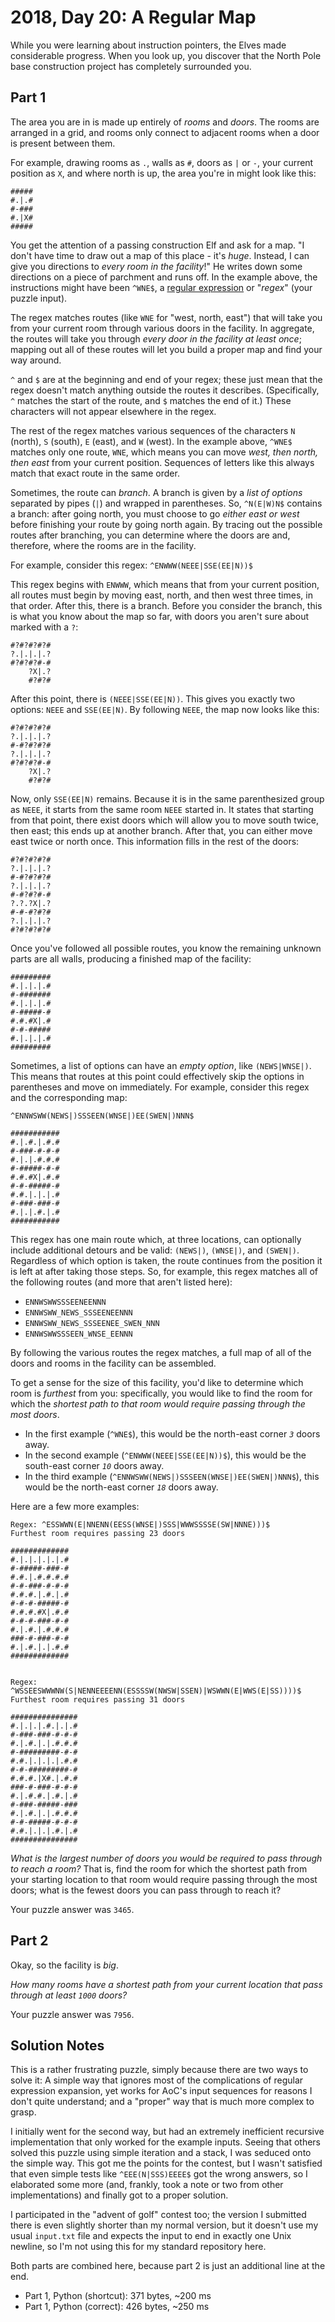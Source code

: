 # 2018, Day 20: A Regular Map

While you were learning about instruction pointers, the Elves made considerable progress. When you look up, you discover that the North Pole base construction project has completely surrounded you.

## Part 1

The area you are in is made up entirely of _rooms_ and _doors_. The rooms are arranged in a grid, and rooms only connect to adjacent rooms when a door is present between them.

For example, drawing rooms as `.`, walls as `#`, doors as `|` or `-`, your current position as `X`, and where north is up, the area you're in might look like this:

    #####
    #.|.#
    #-###
    #.|X#
    #####
    

You get the attention of a passing construction Elf and ask for a map. "I don't have time to draw out a map of this place - it's _huge_. Instead, I can give you directions to _every room in the facility_!" He writes down some directions on a piece of parchment and runs off. In the example above, the instructions might have been `^WNE$`, a [regular expression](https://en.wikipedia.org/wiki/Regular_expression) or "_regex_" (your puzzle input).

The regex matches routes (like `WNE` for "west, north, east") that will take you from your current room through various doors in the facility. In aggregate, the routes will take you through _every door in the facility at least once_; mapping out all of these routes will let you build a proper map and find your way around.

`^` and `$` are at the beginning and end of your regex; these just mean that the regex doesn't match anything outside the routes it describes. (Specifically, `^` matches the start of the route, and `$` matches the end of it.) These characters will not appear elsewhere in the regex.

The rest of the regex matches various sequences of the characters `N` (north), `S` (south), `E` (east), and `W` (west). In the example above, `^WNE$` matches only one route, `WNE`, which means you can move _west, then north, then east_ from your current position. Sequences of letters like this always match that exact route in the same order.

Sometimes, the route can _branch_. A branch is given by a _list of options_ separated by pipes (`|`) and wrapped in parentheses. So, `^N(E|W)N$` contains a branch: after going north, you must choose to go _either east or west_ before finishing your route by going north again. By tracing out the possible routes after branching, you can determine where the doors are and, therefore, where the rooms are in the facility.

For example, consider this regex: `^ENWWW(NEEE|SSE(EE|N))$`

This regex begins with `ENWWW`, which means that from your current position, all routes must begin by moving east, north, and then west three times, in that order. After this, there is a branch. Before you consider the branch, this is what you know about the map so far, with doors you aren't sure about marked with a `?`:

    #?#?#?#?#
    ?.|.|.|.?
    #?#?#?#-#
        ?X|.?
        #?#?#
    

After this point, there is `(NEEE|SSE(EE|N))`. This gives you exactly two options: `NEEE` and `SSE(EE|N)`. By following `NEEE`, the map now looks like this:

    #?#?#?#?#
    ?.|.|.|.?
    #-#?#?#?#
    ?.|.|.|.?
    #?#?#?#-#
        ?X|.?
        #?#?#
    

Now, only `SSE(EE|N)` remains. Because it is in the same parenthesized group as `NEEE`, it starts from the same room `NEEE` started in. It states that starting from that point, there exist doors which will allow you to move south twice, then east; this ends up at another branch. After that, you can either move east twice or north once. This information fills in the rest of the doors:

    #?#?#?#?#
    ?.|.|.|.?
    #-#?#?#?#
    ?.|.|.|.?
    #-#?#?#-#
    ?.?.?X|.?
    #-#-#?#?#
    ?.|.|.|.?
    #?#?#?#?#
    

Once you've followed all possible routes, you know the remaining unknown parts are all walls, producing a finished map of the facility:

    #########
    #.|.|.|.#
    #-#######
    #.|.|.|.#
    #-#####-#
    #.#.#X|.#
    #-#-#####
    #.|.|.|.#
    #########
    

Sometimes, a list of options can have an _empty option_, like `(NEWS|WNSE|)`. This means that routes at this point could effectively skip the options in parentheses and move on immediately. For example, consider this regex and the corresponding map:

    ^ENNWSWW(NEWS|)SSSEEN(WNSE|)EE(SWEN|)NNN$
    
    ###########
    #.|.#.|.#.#
    #-###-#-#-#
    #.|.|.#.#.#
    #-#####-#-#
    #.#.#X|.#.#
    #-#-#####-#
    #.#.|.|.|.#
    #-###-###-#
    #.|.|.#.|.#
    ###########
    

This regex has one main route which, at three locations, can optionally include additional detours and be valid: `(NEWS|)`, `(WNSE|)`, and `(SWEN|)`. Regardless of which option is taken, the route continues from the position it is left at after taking those steps. So, for example, this regex matches all of the following routes (and more that aren't listed here):

*   `ENNWSWWSSSEENEENNN`
*   `ENNWSWW_NEWS_SSSEENEENNN`
*   `ENNWSWW_NEWS_SSSEENEE_SWEN_NNN`
*   `ENNWSWWSSSEEN_WNSE_EENNN`

By following the various routes the regex matches, a full map of all of the doors and rooms in the facility can be assembled.

To get a sense for the size of this facility, you'd like to determine which room is _furthest_ from you: specifically, you would like to find the room for which the _shortest path to that room would require passing through the most doors_.

*   In the first example (`^WNE$`), this would be the north-east corner _`3`_ doors away.
*   In the second example (`^ENWWW(NEEE|SSE(EE|N))$`), this would be the south-east corner _`10`_ doors away.
*   In the third example (`^ENNWSWW(NEWS|)SSSEEN(WNSE|)EE(SWEN|)NNN$`), this would be the north-east corner _`18`_ doors away.

Here are a few more examples:

    Regex: ^ESSWWN(E|NNENN(EESS(WNSE|)SSS|WWWSSSSE(SW|NNNE)))$
    Furthest room requires passing 23 doors
    
    #############
    #.|.|.|.|.|.#
    #-#####-###-#
    #.#.|.#.#.#.#
    #-#-###-#-#-#
    #.#.#.|.#.|.#
    #-#-#-#####-#
    #.#.#.#X|.#.#
    #-#-#-###-#-#
    #.|.#.|.#.#.#
    ###-#-###-#-#
    #.|.#.|.|.#.#
    #############
    

    Regex: ^WSSEESWWWNW(S|NENNEEEENN(ESSSSW(NWSW|SSEN)|WSWWN(E|WWS(E|SS))))$
    Furthest room requires passing 31 doors
    
    ###############
    #.|.|.|.#.|.|.#
    #-###-###-#-#-#
    #.|.#.|.|.#.#.#
    #-#########-#-#
    #.#.|.|.|.|.#.#
    #-#-#########-#
    #.#.#.|X#.|.#.#
    ###-#-###-#-#-#
    #.|.#.#.|.#.|.#
    #-###-#####-###
    #.|.#.|.|.#.#.#
    #-#-#####-#-#-#
    #.#.|.|.|.#.|.#
    ###############
    

_What is the largest number of doors you would be required to pass through to reach a room?_ That is, find the room for which the shortest path from your starting location to that room would require passing through the most doors; what is the fewest doors you can pass through to reach it?

Your puzzle answer was `3465`.

## Part 2

Okay, so the facility is _big_.

_How many rooms have a shortest path from your current location that pass through at least `1000` doors?_

Your puzzle answer was `7956`.


## Solution Notes

This is a rather frustrating puzzle, simply because there are two ways to solve it: A simple way that ignores most of the complications of regular expression expansion, yet works for AoC's input sequences for reasons I don't quite understand; and a "proper" way that is much more complex to grasp.

I initially went for the second way, but had an extremely inefficient recursive implementation that only worked for the example inputs. Seeing that others solved this puzzle using simple iteration and a stack, I was seduced onto the simple way. This got me the points for the contest, but I wasn't satisfied that even simple tests like `^EEE(N|SSS)EEEE$` got the wrong answers, so I elaborated some more (and, frankly, took a note or two from other implementations) and finally got to a proper solution.

I participated in the "advent of golf" contest too; the version I submitted there is even slightly shorter than my normal version, but it doesn't use my usual `input.txt` file and expects the input to end in exactly one Unix newline, so I'm not using this for my standard repository here.

Both parts are combined here, because part 2 is just an additional line at the end.

* Part 1, Python (shortcut): 371 bytes, ~200 ms
* Part 1, Python (correct): 426 bytes, ~250 ms
